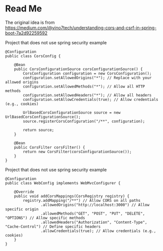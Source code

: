 # Read Me

The original idea is from  
https://medium.com/@vino7tech/understanding-cors-and-csrf-in-spring-boot-7a2d92259592

Project that does not use spring security example

```
@Configuration
public class CorsConfig {

    @Bean
    public CorsConfigurationSource corsConfigurationSource() {
        CorsConfiguration configuration = new CorsConfiguration();
        configuration.setAllowedOrigins("*"); // Replace with your allowed origins
        configuration.setAllowedMethods("*"); // Allow all HTTP methods
        configuration.setAllowedHeaders("*"); // Allow all headers
        configuration.setAllowCredentials(true); // Allow credentials (e.g., cookies)

        UrlBasedCorsConfigurationSource source = new UrlBasedCorsConfigurationSource();
        source.registerCorsConfiguration("/**", configuration);

        return source;
    }

    @Bean
    public CorsFilter corsFilter() {
        return new CorsFilter(corsConfigurationSource());
    }
}
```
Project that does not use spring security example

```
@Configuration
public class WebConfig implements WebMvcConfigurer {

    @Override
    public void addCorsMappings(CorsRegistry registry) {
        registry.addMapping("/**") // Allow CORS on all paths
                .allowedOrigins("http://localhost:3000") // Allow specific origin
                .allowedMethods("GET", "POST", "PUT", "DELETE", "OPTIONS") // Allow specific methods
                .allowedHeaders("Authorization", "Content-Type", "Cache-Control") // Define specific headers
                .allowCredentials(true); // Allow credentials (e.g., cookies)
    }
}
```